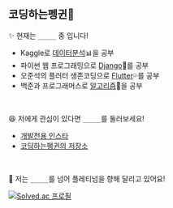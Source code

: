 ## 코딩하는펭귄🐧

✨ 현재는 `_____` 중 입니다!
* Kaggle로 [데이터분석](https://github.com/CoodingPenguin/kaggle-newbie)📊을 공부
* 파이썬 웹 프로그래밍으로 [Django](https://github.com/CoodingPenguin/python-web-programming-study)🎸를 공부
* 오준석의 플러터 생존코딩으로 [Flutter](https://github.com/CoodingPenguin/flutter-survival-coding-study)💦를 공부
* 백준과 프로그래머스로 [알고리즘](https://github.com/CoodingPenguin/algorithms)🐣을 공부

<br>

😆 저에게 관심이 있다면 `_____`를 둘러보세요!
* [개발전용 인스타](https://www.instagram.com/cooding_penguin/)
* [코딩하는펭귄의 저장소](https://cooding-penguin.netlify.app/)

<br>

💎 저는 `_____`를 넘어 플레티넘을 향해 달리고 있어요!

[![Solved.ac
프로필](http://mazassumnida.wtf/api/generate_badge?boj=unodostre)](https://solved.ac/unodostre)
